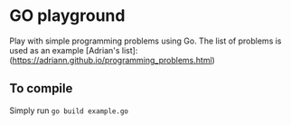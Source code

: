 # GO playground
Play with simple programming problems using Go.
The list of problems is used as an example [Adrian's list]:(https://adriann.github.io/programming_problems.html)


## To compile
Simply run
`go build example.go`
